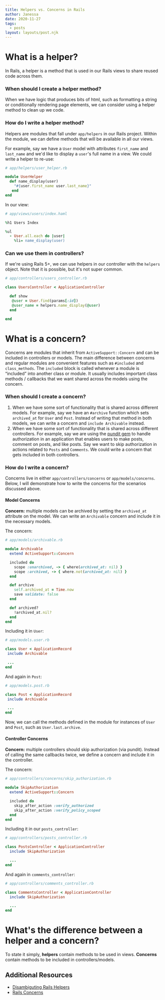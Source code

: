 ```yaml
---
title: Helpers vs. Concerns in Rails
author: Janessa
date: 2020-11-27
tags:
  - posts
layout: layouts/post.njk
---
```


# What is a helper?

In Rails, a helper is a method that is used in our Rails views to share reused code across them.

### When should I create a helper method?

When we have logic that produces bits of html, such as formatting a string or conditionally rendering page elements, we can consider using a helper method to clean up we code.

### How do I write a helper method?

Helpers are modules that fall under `app/helpers` in our Rails project. Within the module, we can define methods that will be available in all our views.

For example, say we have a `User` model with attributes `first_name` and `last_name` and we'd like to display a `user`'s full name in a view. We could write a helper to re-use:

```ruby
# app/helpers/user_helper.rb

module UserHelper
  def name_display(user)
    "#{user.first_name user.last_name}"
   end
end

```

In our view:

```ruby
# app/views/users/index.haml

%h1 Users Index

%ul
  - User.all.each do |user|
    %li= name_display(user)

```

### Can we use them in controllers?

If we're using Rails 5+, we can use helpers in our controller with the `helpers` object. Note that it is possible, but it's not super common.

```ruby
# app/controllers/users_controller.rb

class UsersController < ApplicationController

  def show
   @user = User.find(params[:id])
   @user_name = helpers.name_display(@user)
  end

end

```

# What is a concern?

Concerns are modules that inherit from `ActiveSupport::Concern` and can be included in controllers or models. The main difference between concerns and regular modules are convenient features such as `#included` and `class_methods`. The `included` block is called whenever a module is “included” into another class or module. It usually includes important class methods / callbacks that we want shared across the models using the concern.

### When should I create a concern?

1. When we have some sort of functionality that is shared across different models. For example, say we have an `#archive` function which sets `archived_at` for `User` and `Post`. Instead of writing that method in both models, we can write a concern and `include Archivable` instead.
2. When we have some sort of functionality that is shared across different controllers. For example, say we are using the [pundit gem](https://github.com/varvet/pundit) to handle authorization in an application that enables users to make posts, comment on posts, and like posts. Say we want to skip authorization in actions related to `Posts` and `Comments`. We could write a concern that gets included in both controllers.

### How do I write a concern?

Concerns live in either `app/controllers/concerns` or `app/models/concerns`.
Below, I will demonstrate how to write the concerns for the scenarios discussed above.

#### Model Concerns

**Concern:** multiple models can be archived by setting the `archived_at` attribute on the model. We can write an `Archivable` concern and include it in the necessary models.

The concern:

```ruby
# app/models/archivable.rb

module Archivable
  extend ActiveSupport::Concern

  included do
    scope :unarchived, -> { where(archived_at: nil) }
    scope :archived, -> { where.not(archived_at: nil) }
  end

  def archive
    self.archived_at = Time.now
    save validate: false
  end

  def archived?
    !archived_at.nil?
  end
end

```

Including it in `User`:

```ruby
# app/models.user.rb

class User < ApplicationRecord
 include Archivable

 ...
end

```

And again in `Post`:

```ruby
# app/models.post.rb

class Post < ApplicationRecord
 include Archivable

 ...
end

```

Now, we can call the methods defined in the module for instances of `User` and `Post`, such as `User.last.archive`.

#### Controller Concerns

**Concern:** multiple controllers should skip authorization (via pundit). Instead of calling the same callbacks twice, we define a concern and include it in the controller.

The concern:

```ruby
# app/controllers/concerns/skip_authorization.rb

module SkipAuthorization
  extend ActiveSupport::Concern

  included do
    skip_after_action :verify_authorized
    skip_after_action :verify_policy_scoped
  end
end

```

Including it in our `posts_controller`:

```ruby
# app/controllers/posts_controller.rb

class PostsController < ApplicationController
  include SkipAuthorization

  ...
end

```

And again in `comments_controller`:

```ruby
# app/controllers/comments_controller.rb

class CommentsController < ApplicationController
  include SkipAuthorization

  ...
end

```

# What's the difference between a helper and a concern?

To state it simply, **helpers** contain methods to be used in views. **Concerns** contain methods to be included in controllers/models.

## Additional Resources

- [Disambiguting Rails Helpers](https://thoughtbot.com/blog/disambiguate-rails-helpers)
- [Rails Concerns](https://api.rubyonrails.org/classes/ActiveSupport/Concern.html)
